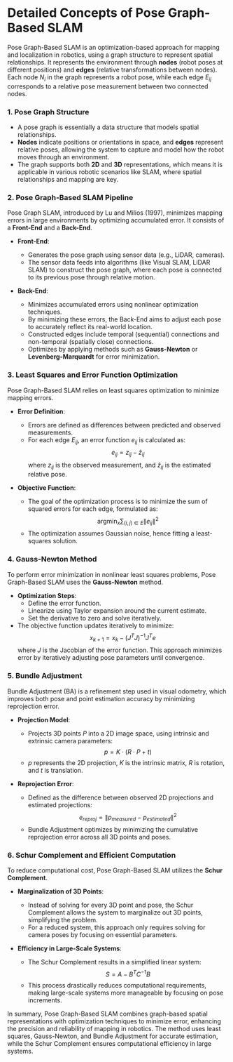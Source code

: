 
# Detailed Concepts of Pose Graph-Based SLAM

Pose Graph-Based SLAM is an optimization-based approach for mapping and localization in robotics, using a graph structure to represent spatial relationships. It represents the environment through **nodes** (robot poses at different positions) and **edges** (relative transformations between nodes). Each node $N_i$ in the graph represents a robot pose, while each edge $E_{ij}$ corresponds to a relative pose measurement between two connected nodes.

### 1. Pose Graph Structure
- A pose graph is essentially a data structure that models spatial relationships.
- **Nodes** indicate positions or orientations in space, and **edges** represent relative poses, allowing the system to capture and model how the robot moves through an environment.
- The graph supports both **2D** and **3D** representations, which means it is applicable in various robotic scenarios like SLAM, where spatial relationships and mapping are key.

### 2. Pose Graph-Based SLAM Pipeline
Pose Graph SLAM, introduced by Lu and Milios (1997), minimizes mapping errors in large environments by optimizing accumulated error. It consists of a **Front-End** and a **Back-End**.

- **Front-End**: 
  - Generates the pose graph using sensor data (e.g., LiDAR, cameras).
  - The sensor data feeds into algorithms (like Visual SLAM, LiDAR SLAM) to construct the pose graph, where each pose is connected to its previous pose through relative motion.

- **Back-End**:
  - Minimizes accumulated errors using nonlinear optimization techniques.
  - By minimizing these errors, the Back-End aims to adjust each pose to accurately reflect its real-world location.
  - Constructed edges include temporal (sequential) connections and non-temporal (spatially close) connections.
  - Optimizes by applying methods such as **Gauss-Newton** or **Levenberg-Marquardt** for error minimization.

### 3. Least Squares and Error Function Optimization
Pose Graph-Based SLAM relies on least squares optimization to minimize mapping errors.

- **Error Definition**:
  - Errors are defined as differences between predicted and observed measurements.
  - For each edge $E_{ij}$, an error function $e_{ij}$ is calculated as:
    $$
    e_{ij} = z_{ij} - \hat{z}_{ij}
    $$
    where $z_{ij}$ is the observed measurement, and $\hat{z}_{ij}$ is the estimated relative pose.

- **Objective Function**:
  - The goal of the optimization process is to minimize the sum of squared errors for each edge, formulated as:
    $$
    \text{argmin}_x \sum_{(i,j) \in E} \|e_{ij}\|^2
    $$
  - The optimization assumes Gaussian noise, hence fitting a least-squares solution.

### 4. Gauss-Newton Method
To perform error minimization in nonlinear least squares problems, Pose Graph-Based SLAM uses the **Gauss-Newton** method.

- **Optimization Steps**:
  - Define the error function.
  - Linearize using Taylor expansion around the current estimate.
  - Set the derivative to zero and solve iteratively.
- The objective function updates iteratively to minimize:
  $$
  x_{k+1} = x_k - (J^T J)^{-1} J^T e
  $$
  where $J$ is the Jacobian of the error function. This approach minimizes error by iteratively adjusting pose parameters until convergence.

### 5. Bundle Adjustment
Bundle Adjustment (BA) is a refinement step used in visual odometry, which improves both pose and point estimation accuracy by minimizing reprojection error.

- **Projection Model**:
  - Projects 3D points $P$ into a 2D image space, using intrinsic and extrinsic camera parameters:
    $$
    p = K \cdot (R \cdot P + t)
    $$
  - $p$ represents the 2D projection, $K$ is the intrinsic matrix, $R$ is rotation, and $t$ is translation.

- **Reprojection Error**:
  - Defined as the difference between observed 2D projections and estimated projections:
    $$
    e_{reproj} = \|p_{measured} - p_{estimated}\|^2
    $$
  - Bundle Adjustment optimizes by minimizing the cumulative reprojection error across all 3D points and poses.

### 6. Schur Complement and Efficient Computation
To reduce computational cost, Pose Graph-Based SLAM utilizes the **Schur Complement**.

- **Marginalization of 3D Points**:
  - Instead of solving for every 3D point and pose, the Schur Complement allows the system to marginalize out 3D points, simplifying the problem.
  - For a reduced system, this approach only requires solving for camera poses by focusing on essential parameters.

- **Efficiency in Large-Scale Systems**:
  - The Schur Complement results in a simplified linear system:
    $$
    S = A - B^T C^{-1} B
    $$
  - This process drastically reduces computational requirements, making large-scale systems more manageable by focusing on pose increments.

In summary, Pose Graph-Based SLAM combines graph-based spatial representations with optimization techniques to minimize error, enhancing the precision and reliability of mapping in robotics. The method uses least squares, Gauss-Newton, and Bundle Adjustment for accurate estimation, while the Schur Complement ensures computational efficiency in large systems.
